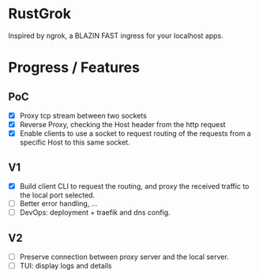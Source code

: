 # RustGrok

Inspired by ngrok, a BLAZIN FAST ingress for your localhost apps.

# Progress / Features

## PoC

- [x] Proxy tcp stream between two sockets
- [x] Reverse Proxy, checking the Host header from the http request
- [x] Enable clients to use a socket to request routing of the requests from a specific Host to this same socket.

## V1

- [x] Build client CLI to request the routing, and proxy the received traffic to the local port selected.
- [ ] Better error handling, ...
- [ ] DevOps: deployment + traefik and dns config.

## V2

- [ ] Preserve connection between proxy server and the local server.
- [ ] TUI: display logs and details
